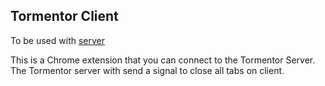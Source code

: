 ## Tormentor Client

To be used with [server](https://github.com/jacoblwe20/tormentor)

This is a Chrome extension that you can connect to the Tormentor Server. The Tormentor server with send a signal to close all tabs on client.
